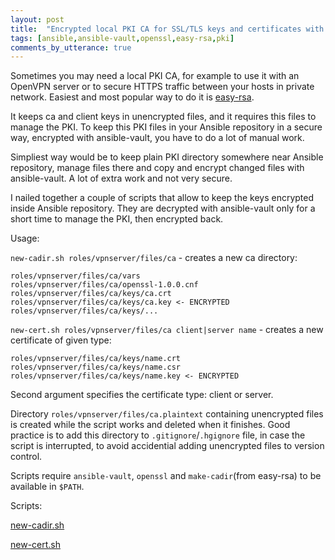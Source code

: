 ```yaml
---
layout: post
title:  "Encrypted local PKI CA for SSL/TLS keys and certificates with ansible vault"
tags: [ansible,ansible-vault,openssl,easy-rsa,pki]
comments_by_utterance: true
---
```


Sometimes you may need a local PKI CA, for example to use it with an OpenVPN server or to secure HTTPS traffic between your hosts in private network. Easiest and most popular way to do it is [easy-rsa](https://github.com/OpenVPN/easy-rsa).

It keeps ca and client keys in unencrypted files, and it requires this files to manage the PKI. To keep this PKI files in your Ansible repository in a secure way, encrypted with ansible-vault, you have to do a lot of manual work.

Simpliest way would be to keep plain PKI directory somewhere near Ansible repository, manage files there and copy and encrypt changed files with ansible-vault. A lot of extra work and not very secure.

I nailed together a couple of scripts that allow to keep the keys encrypted inside Ansible repository. They are decrypted with ansible-vault only for a short time to manage the PKI, then encrypted back.

Usage:

`new-cadir.sh roles/vpnserver/files/ca` - creates a new ca directory:

```
roles/vpnserver/files/ca/vars
roles/vpnserver/files/ca/openssl-1.0.0.cnf
roles/vpnserver/files/ca/keys/ca.crt
roles/vpnserver/files/ca/keys/ca.key <- ENCRYPTED
roles/vpnserver/files/ca/keys/...
```

`new-cert.sh roles/vpnserver/files/ca client|server name` - creates a new certificate of given type:

```
roles/vpnserver/files/ca/keys/name.crt
roles/vpnserver/files/ca/keys/name.csr
roles/vpnserver/files/ca/keys/name.key <- ENCRYPTED
```

Second argument specifies the certificate type: client or server.

Directory `roles/vpnserver/files/ca.plaintext` containing unencrypted files is created while the script works and deleted when it finishes. Good practice is to add this directory to `.gitignore`/`.hgignore` file, in case the script is interrupted, to avoid accidential adding unencrypted files to version control.

Scripts require `ansible-vault`, `openssl` and `make-cadir`(from easy-rsa) to be available in `$PATH`.

Scripts:

[new-cadir.sh](https://gist.github.com/selivan/5dde4d1d6370c48bd670c48732501c0a)

[new-cert.sh](https://gist.github.com/selivan/281a92e1b3746a0692644dcf3b733d9b)
